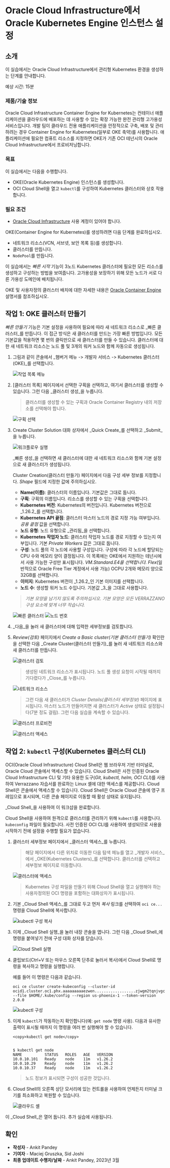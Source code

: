 # Oracle Cloud Infrastructure에서 Oracle Kubernetes Engine 인스턴스 설정

## 소개

이 실습에서는 Oracle Cloud Infrastructure에서 관리형 Kubernetes 환경을 생성하는 단계를 안내합니다.

예상 시간: 15분

### 제품/기술 정보

Oracle Cloud Infrastructure Container Engine for Kubernetes는 컨테이너 애플리케이션을 클라우드에 배포하는 데 사용할 수 있는 확장 가능한 완전 관리형 고가용성 서비스입니다. 개발 팀이 클라우드 전용 애플리케이션을 안정적으로 구축, 배포 및 관리하려는 경우 Container Engine for Kubernetes(일부로 OKE 축약)를 사용합니다. 애플리케이션에 필요한 컴퓨트 리소스를 지정하면 OKE가 기존 OCI 테넌시의 Oracle Cloud Infrastructure에서 프로비저닝합니다.

### 목표

이 실습에서는 다음을 수행합니다.

*   OKE(Oracle Kubernetes Engine) 인스턴스를 생성합니다.
*   OCI Cloud Shell을 열고 `kubectl`를 구성하여 Kubernetes 클러스터와 상호 작용합니다.

### 필요 조건

*   [Oracle Cloud Infrastructure](https://cloud.oracle.com/en_US/cloud-infrastructure) 사용 계정이 있어야 합니다.

OKE(Container Engine for Kubernetes)를 생성하려면 다음 단계를 완료하십시오.

*   네트워크 리소스(VCN, 서브넷, 보안 목록 등)를 생성합니다.
*   클러스터를 만듭니다.
*   `NodePool`를 만듭니다.

이 실습에서는 _빠른 시작_ 기능이 3노드 Kubernetes 클러스터에 필요한 모든 리소스를 생성하고 구성하는 방법을 보여줍니다. 고가용성을 보장하기 위해 모든 노드가 서로 다른 가용성 도메인에 배치됩니다.

OKE 및 사용자정의 클러스터 배치에 대한 자세한 내용은 [Oracle Container Engine](https://docs.cloud.oracle.com/iaas/Content/ContEng/Concepts/contengoverview.htm) 설명서를 참조하십시오.

## 작업 1: OKE 클러스터 만들기

_빠른 만들기_ 기능은 기본 설정을 사용하여 필요에 따라 새 네트워크 리소스로 _빠른 클러스터_를 만듭니다. 이 접근 방식은 새 클러스터를 만드는 가장 빠른 방법입니다. 모든 기본값을 적용하면 몇 번의 클릭만으로 새 클러스터를 만들 수 있습니다. 클러스터에 대한 새 네트워크 리소스는 노드 풀 및 3개의 워커 노드와 함께 자동으로 생성됩니다.

1.  그림과 같이 콘솔에서 _햄버거 메뉴 -> 개발자 서비스 -> Kubernetes 클러스터(OKE)_를 선택합니다.
    
    ![작업 목록 메뉴](images/hamburger-menu.png " ")
    
2.  \[클러스터 목록\] 페이지에서 선택한 구획을 선택하고, 여기서 클러스터를 생성할 수 있습니다. 그런 다음 _클러스터 생성_을 누릅니다.
    
    > 클러스터를 생성할 수 있는 구획과 Oracle Container Registry 내의 저장소를 선택해야 합니다.
    
    ![구획 선택](images/select-compartment.png " ")
    
3.  Create Cluster Solution 대화 상자에서 _Quick Create_를 선택하고 _Submit_을 누릅니다.
    
    ![워크플로우 실행](images/launch-workflow.png " ")
    
    _빠른 생성_을 선택하면 새 클러스터에 대한 새 네트워크 리소스와 함께 기본 설정으로 새 클러스터가 생성됩니다.
    
    Cluster Creation(클러스터 만들기) 페이지에서 다음 구성 세부 정보를 지정합니다. _Shape_ 필드에 지정한 값에 주의하십시오.
    
    *   **Name(이름)**: 클러스터의 이름입니다. 기본값은 그대로 둡니다.
    *   **구획**: 구획의 이름입니다. 리소스를 생성할 수 있는 구획을 선택합니다.
    *   **Kubernetes 버전**: Kubernetes의 버전입니다. Kubernetes 버전으로 _1.26.2_를 선택합니다.
    *   **Kubernetes API 끝점**: 클러스터 마스터 노드의 경로 지정 가능 여부입니다. _공용 끝점_ 값을 선택합니다.
    *   **노드 유형**: 노드 유형으로 _관리됨_을 선택합니다.
    *   **Kubernetes 작업자 노드**: 클러스터 작업자 노드를 경로 지정할 수 있는지 여부입니다. 기본 _Private Workers_ 값은 그대로 둡니다.
    *   **구성**: 노드 풀의 각 노드에 사용할 구성입니다. 구성에 따라 각 노드에 할당되는 CPU 수와 메모리 양이 결정됩니다. 이 목록에는 OKE에서 지원하는 테넌시에서 사용 가능한 구성만 표시됩니다. _VM.Standard.E4을 선택합니다. Flex_(일반적으로 Oracle Free Tier 계정에서 사용 가능) OCPU 2개와 메모리 양으로 32GB를 선택합니다.
    *   **이미지**: Kubernetes 버전이 _1.26.2_인 기본 이미지를 선택합니다.
    *   **노드 수**: 생성할 워커 노드 수입니다. 기본값 _3_을 그대로 사용합니다.
    
    > _기본 모양을 남기지 않도록 주의하십시오. 기본 모양은 모든 VERRAZZANO 구성 요소에 맞게 너무 작습니다._
    
    ![빠른 클러스터](images/quick-cluster.png " ") ![노드 번호](images/node-number.png " ")
    
4.  _다음_을 눌러 새 클러스터에 대해 입력한 세부정보를 검토합니다.
    
5.  _Review(검토)_ 페이지에서 _Create a Basic cluster(기본 클러스터 만들기)_ 확인란을 선택한 다음 _Create Cluster(클러스터 만들기)_를 눌러 새 네트워크 리소스와 새 클러스터를 만듭니다.
    
    ![클러스터 검토](images/review-cluster.png " ")
    
    > 생성된 네트워크 리소스가 표시됩니다. 노드 풀 생성 요청이 시작될 때까지 기다렸다가 _Close_를 누릅니다.
    
    ![네트워크 리소스](images/network-resource.png " ")
    
    > 그런 다음 새 클러스터가 _Cluster Details(클러스터 세부정보)_ 페이지에 표시됩니다. 마스터 노드가 만들어지면 새 클러스터가 _Active_ 상태로 설정됩니다(7분 정도 걸림). 그런 다음 실습을 계속할 수 있습니다.
    
    ![클러스터 프로비전](images/cluster-provision.png " ")
    
    ![클러스터 액세스](images/cluster-access.png " ")
    

## 작업 2: `kubectl` 구성(Kubernetes 클러스터 CLI)

OCI(Oracle Cloud Infrastructure) Cloud Shell은 웹 브라우저 기반 터미널로, Oracle Cloud 콘솔에서 액세스할 수 있습니다. Cloud Shell은 사전 인증된 Oracle Cloud Infrastructure CLI 및 기타 유용한 도구(_Git, kubectl, helm, OCI CLI_)를 사용하여 Verrazzano 자습서를 완료하는 Linux 셸에 대한 액세스를 제공합니다. Cloud Shell은 콘솔에서 액세스할 수 있습니다. Cloud Shell은 Oracle Cloud 콘솔에 영구 프레임으로 표시되며, 다른 콘솔 페이지로 이동할 때 활성 상태로 유지됩니다.

_Cloud Shell_을 사용하여 이 워크샵을 완료합니다.

Cloud Shell을 사용하여 원격으로 클러스터를 관리하기 위해 `kubectl`를 사용합니다. `kubeconfig` 파일이 필요합니다. 사전 인증된 OCI CLI를 사용하여 생성되므로 사용을 시작하기 전에 설정을 수행할 필요가 없습니다.

1.  클러스터 세부정보 페이지에서 _클러스터 액세스_를 누릅니다.
    
    > 해당 페이지에서 다른 위치로 이동한 다음 탐색 메뉴를 열고 _개발자 서비스_에서 _OKE(Kubernetes Clusters)_를 선택합니다. 클러스터를 선택하고 세부정보 페이지로 이동합니다.
    
    ![클러스터에 액세스](images/access-cluster.png " ")
    
    > Kubernetes 구성 파일을 만들기 위해 Cloud Shell을 열고 실행해야 하는 사용자정의된 OCI 명령을 포함하는 대화상자가 표시됩니다.
    
2.  기본 _Cloud Shell 액세스_를 그대로 두고 먼저 _복사_ 링크를 선택하여 `oci ce...` 명령을 Cloud Shell에 복사합니다.
    
    ![kubectl 구성 복사](images/copy-config.png " ")
    
3.  이제 _Cloud Shell 실행_을 눌러 내장 콘솔을 엽니다. 그런 다음 _Cloud Shell_에 명령을 붙여넣기 전에 구성 대화 상자를 닫습니다.
    
    ![Cloud Shell 실행](images/launch-cloudshell.png " ")
    
4.  클립보드(Ctrl+V 또는 마우스 오른쪽 단추로 눌러서 복사)에서 Cloud Shell로 명령을 복사하고 명령을 실행합니다.
    
    예를 들어 이 명령은 다음과 같습니다.
    
        oci ce cluster create-kubeconfig --cluster-id ocid1.cluster.oc1.phx.aaaaaaaaaezwen..................zjwgm2tqnjvgc2dey3emnsd --file $HOME/.kube/config --region us-phoenix-1 --token-version 2.0.0
        
    
    ![kubectl 구성](images/kube-config.png " ")
    
5.  이제 `kubectl`가 작동하는지 확인합니다(예: `get node` 명령 사용). 다음과 유사한 출력이 표시될 때까지 이 명령을 여러 번 실행해야 할 수 있습니다.
    
        <copy>kubectl get node</copy>
        
    
        $ kubectl get node
        NAME          STATUS   ROLES   AGE   VERSION
        10.0.10.101   Ready    node    11m   v1.26.2
        10.0.10.29    Ready    node    11m   v1.26.2
        10.0.10.37    Ready    node    11m   v1.26.2
        
    
    > 노드 정보가 표시되면 구성이 성공한 것입니다.
    
6.  Cloud Shell의 오른쪽 상단 모서리에 있는 컨트롤을 사용하여 언제든지 터미널 크기를 최소화하고 복원할 수 있습니다.
    
    ![클라우드 셸](images/cloudshell.png " ")
    

이 _Cloud Shell_은 열어 둡니다. 추가 실습에 사용됩니다.

## 확인

*   **작성자** - Ankit Pandey
*   **기여자** - Maciej Gruszka, Sid Joshi
*   **최종 업데이트 수행자/날짜** - Ankit Pandey, 2023년 3월